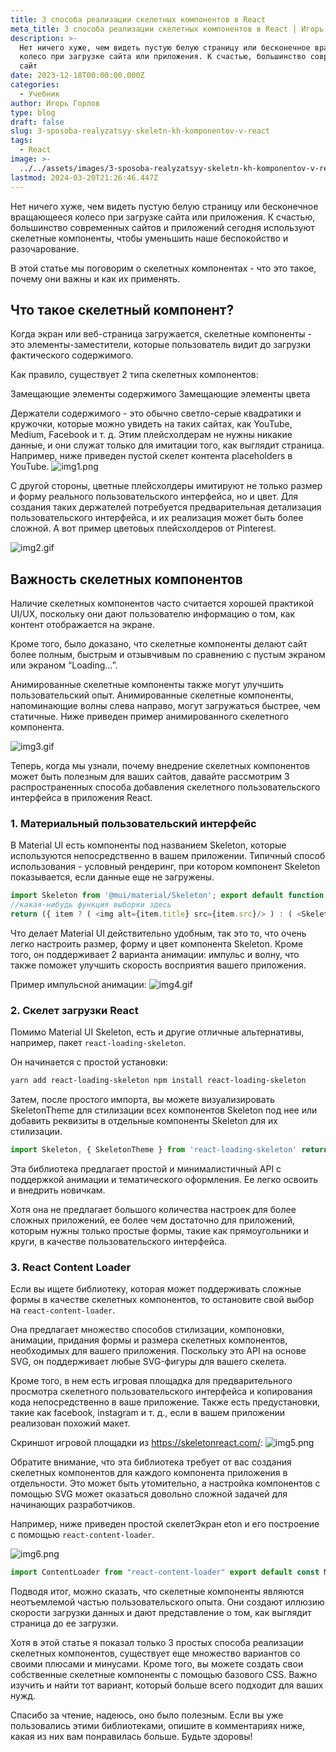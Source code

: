```yaml
---
title: 3 способа реализации скелетных компонентов в React
meta_title: 3 способа реализации скелетных компонентов в React | Игорь Горлов - Фронтeндер
description: >-
  Нет ничего хуже, чем видеть пустую белую страницу или бесконечное вращающееся
  колесо при загрузке сайта или приложения. К счастью, большинство современных
  сайт
date: 2023-12-18T00:00:00.000Z
categories:
  - Учебник
author: Игорь Горлов
type: blog
draft: false
slug: 3-sposoba-realyzatsyy-skeletn-kh-komponentov-v-react
tags:
  - React
image: >-
  ../../assets/images/3-sposoba-realyzatsyy-skeletn-kh-komponentov-v-react-Dec-18-2023.avif
lastmod: 2024-03-20T21:26:46.447Z
---
```


Нет ничего хуже, чем видеть пустую белую страницу или бесконечное вращающееся колесо при загрузке сайта или приложения. К счастью, большинство современных сайтов и приложений сегодня используют скелетные компоненты, чтобы уменьшить наше беспокойство и разочарование.

В этой статье мы поговорим о скелетных компонентах - что это такое, почему они важны и как их применять.

## Что такое скелетный компонент?

Когда экран или веб-страница загружается, скелетные компоненты - это элементы-заместители, которые пользователь видит до загрузки фактического содержимого.

Как правило, существует 2 типа скелетных компонентов:

Замещающие элементы содержимого Замещающие элементы цвета

Держатели содержимого - это обычно светло-серые квадратики и кружочки, которые можно увидеть на таких сайтах, как YouTube, Medium, Facebook и т. д. Этим плейсхолдерам не нужны никакие данные, и они служат только для имитации того, как выглядит страница. Например, ниже приведен пустой скелет контента placeholders в YouTube. ![img1.png](../../assets/images/img1.png)

С другой стороны, цветные плейсхолдеры имитируют не только размер и форму реального пользовательского интерфейса, но и цвет. Для создания таких держателей потребуется предварительная детализация пользовательского интерфейса, и их реализация может быть более сложной. А вот пример цветовых плейсхолдеров от Pinterest.

![img2.gif](../../assets/images/img2.gif)

## Важность скелетных компонентов

Наличие скелетных компонентов часто считается хорошей практикой UI/UX, поскольку они дают пользователю информацию о том, как контент отображается на экране.

Кроме того, было доказано, что скелетные компоненты делают сайт более полным, быстрым и отзывчивым по сравнению с пустым экраном или экраном “Loading…”.

Анимированные скелетные компоненты также могут улучшить пользовательский опыт. Анимированные скелетные компоненты, напоминающие волны слева направо, могут загружаться быстрее, чем статичные. Ниже приведен пример анимированного скелетного компонента.

![img3.gif](../../assets/images/img3.gif)

Теперь, когда мы узнали, почему внедрение скелетных компонентов может быть полезным для ваших сайтов, давайте рассмотрим 3 распространенных способа добавления скелетного пользовательского интерфейса в приложения React.

### 1. Материальный пользовательский интерфейс

В Material UI есть компоненты под названием Skeleton, которые используются непосредственно в вашем приложении. Типичный способ использования - условный рендеринг, при котором компонент Skeleton показывается, если данные еще не загружены.

```js
import Skeleton from '@mui/material/Skeleton'; export default function App() { const item =
//какая-нибудь функция выборки здесь
return ({ item ? ( <img alt={item.title} src={item.src}/> ) : ( <Skeleton variant="rectangular"/> ); }) }
```

Что делает Material UI действительно удобным, так это то, что очень легко настроить размер, форму и цвет компонента Skeleton. Кроме того, он поддерживает 2 варианта анимации: импульс и волну, что также поможет улучшить скорость восприятия вашего приложения.

Пример импульсной анимации: ![img4.gif](../../assets/images/img4.gif)

### 2. Скелет загрузки React

Помимо Material UI Skeleton, есть и другие отличные альтернативы, например, пакет `react-loading-skeleton`.

Он начинается с простой установки:

```sh
yarn add react-loading-skeleton npm install react-loading-skeleton
```

Затем, после простого импорта, вы можете визуализировать SkeletonTheme для стилизации всех компонентов Skeleton под нее или добавить реквизиты в отдельные компоненты Skeleton для их стилизации.

```js
import Skeleton, { SkeletonTheme } from 'react-loading-skeleton' return ( <SkeletonTheme baseColor="#202020" highlightColor="#444">  <Skeleton count={3} />  </SkeletonTheme> )
```

Эта библиотека предлагает простой и минималистичный API с поддержкой анимации и тематического оформления. Ее легко освоить и внедрить новичкам.

Хотя она не предлагает большого количества настроек для более сложных приложений, ее более чем достаточно для приложений, которым нужны только простые формы, такие как прямоугольники и круги, в качестве пользовательского интерфейса.

### 3. React Content Loader

Если вы ищете библиотеку, которая может поддерживать сложные формы в качестве скелетных компонентов, то остановите свой выбор на `react-content-loader`.

Она предлагает множество способов стилизации, компоновки, анимации, придания формы и размера скелетных компонентов, необходимых для вашего приложения. Поскольку это API на основе SVG, он поддерживает любые SVG-фигуры для вашего скелета.

Кроме того, в нем есть игровая площадка для предварительного просмотра скелетного пользовательского интерфейса и копирования кода непосредственно в ваше приложение. Также есть предустановки, такие как facebook, instagram и т. д., если в вашем приложении реализован похожий макет.

Скриншот игровой площадки из <https://skeletonreact.com/>: ![img5.png](../../assets/images/img5.png)

Обратите внимание, что эта библиотека требует от вас создания скелетных компонентов для каждого компонента приложения в отдельности. Это может быть утомительно, а настройка компонентов с помощью SVG может оказаться довольно сложной задачей для начинающих разработчиков.

Например, ниже приведен простой скелетЭкран eton и его построение с помощью `react-content-loader`.

![img6.png](../../assets/images/img6.png)

```js
import ContentLoader from "react-content-loader" export default const MyLoader = (props) => ( <ContentLoader speed={2} width={476} height={124} viewBox="0 0 476 124" backgroundColor="#f3f3f3" foregroundColor="#ecebeb" {...props} > <rect x="48" y="8" rx="3" ry="3" width="88" height="6" /> <rect x="48" y="26" rx="3" ry="3" width="52" height="6" /> <rect x="0" y="56" rx="3" ry="3" width="410" height="6" /> <rect x="0" y="72" rx="3" ry="3" width="380" height="6" /> <rect x="0" y="88" rx="3" ry="3" width="178" height="6" /> <circle cx="20" cy="20" r="20" /> </ContentLoader> )
```

Подводя итог, можно сказать, что скелетные компоненты являются неотъемлемой частью пользовательского опыта. Они создают иллюзию скорости загрузки данных и дают представление о том, как выглядит страница до ее загрузки.

Хотя в этой статье я показал только 3 простых способа реализации скелетных компонентов, существует еще множество вариантов со своими плюсами и минусами. Кроме того, вы можете создать свои собственные скелетные компоненты с помощью базового CSS. Важно изучить и найти тот вариант, который больше всего подходит для ваших нужд.

Спасибо за чтение, надеюсь, оно было полезным. Если вы уже пользовались этими библиотеками, опишите в комментариях ниже, какая из них вам понравилась больше. Будьте здоровы!
